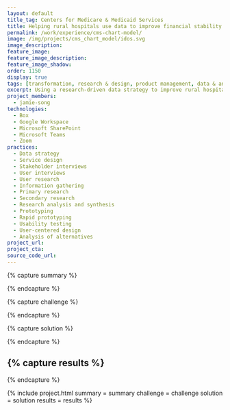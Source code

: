 ```yaml
---
layout: default
title_tag: Centers for Medicare & Medicaid Services
title: Helping rural hospitals use data to improve financial stability and access to care
permalink: /work/experience/cms-chart-model/
image: /img/projects/cms_chart_model/idos.svg
image_description: 
feature_image:
feature_image_description:
feature_image_shadow:
order: 1150
display: true
tags: [transformation, research & design, product management, data & analytics, healthcare]
excerpt: Using a research-driven data strategy to improve rural hospitals’ access to information so they can make better decisions related to financial stability and equitable access to healthcare.
project_members:
  - jamie-song
technologies:
  - Box
  - Google Workspace
  - Microsoft SharePoint
  - Microsoft Teams
  - Zoom
practices:
  - Data strategy
  - Service design
  - Stakeholder interviews
  - User interviews
  - User research
  - Information gathering
  - Primary research
  - Secondary research
  - Research analysis and synthesis
  - Prototyping
  - Rapid prototyping
  - Usability testing
  - User-centered design
  - Analysis of alternatives
project_url:
project_cta:
source_code_url:
---
```


{% capture summary %}

{% endcapture %}

{% capture challenge %}

{% endcapture %}

{% capture solution %}

{% endcapture %}

{% capture results %}
- 
{% endcapture %}

{% include project.html
  summary = summary
  challenge = challenge
  solution = solution
  results = results
%}
